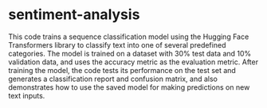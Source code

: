 # sentiment-analysis

This code trains a sequence classification model using the Hugging Face Transformers library to classify text into one of several predefined categories. The model is trained on a dataset with 30% test data and 10% validation data, and uses the accuracy metric as the evaluation metric. After training the model, the code tests its performance on the test set and generates a classification report and confusion matrix, and also demonstrates how to use the saved model for making predictions on new text inputs.
